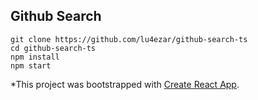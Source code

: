 ## Github Search
```
git clone https://github.com/lu4ezar/github-search-ts
cd github-search-ts
npm install
npm start
```


*This project was bootstrapped with [Create React App](https://github.com/facebook/create-react-app).
